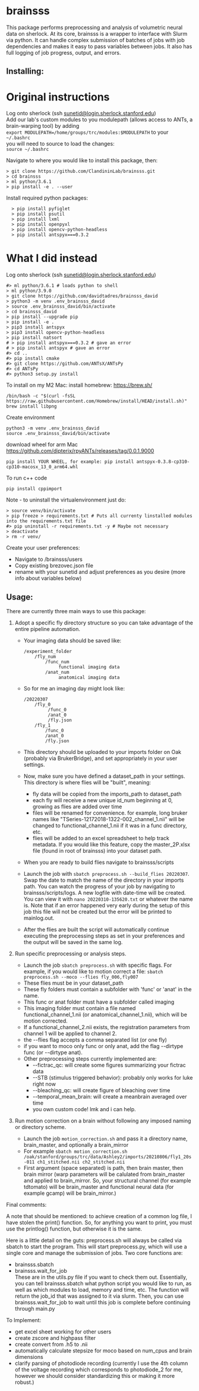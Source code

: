 # brainsss
This package performs preprocessing and analysis of volumetric neural data on sherlock. At its core, brainsss is a wrapper to interface with Slurm via python. It can handle complex submission of batches of jobs with job dependencies and makes it easy to pass variables between jobs. It also has full logging of job progress, output, and errors.

## Installing:

# Original instructions
Log onto sherlock (ssh sunetid@login.sherlock.stanford.edu)  
Add our lab's custom modules to you modulepath (allows access to ANTs, a brain-warping tool) by adding  
```export MODULEPATH=/home/groups/trc/modules:$MODULEPATH``` to your
```~/.bashrc```  
you will need to source to load the changes:  
```source ~/.bashrc```

Navigate to where you would like to install this package, then:  
```shell
> git clone https://github.com/ClandininLab/brainsss.git
> cd brainsss
> ml python/3.6.1
> pip install -e . --user
```

Install required python packages:
```shell
  > pip install pyfiglet
  > pip install psutil
  > pip install lxml
  > pip install openpyxl
  > pip install opencv-python-headless
  > pip install antspyx===0.3.2

```

# What I did instead
Log onto sherlock (ssh sunetid@login.sherlock.stanford.edu)  

```shell
#> ml python/3.6.1 # loads python to shell
> ml python/3.9.0
> git clone https://github.com/davidtadres/brainsss_david
> python3 -m venv .env_brainsss_david
> source .env_brainsss_david/bin/activate
> cd brainsss_david
> pip install --upgrade pip
> pip install -e .
> pip3 install antspyx 
> pip3 install opencv-python-headless
> pip install natsort
# > pip install antspyx===0.3.2 # gave an error
# > pip install antspyx # gave an error
#> cd ..
#> pip install cmake
#> git clone https://github.com/ANTsX/ANTsPy
#> cd ANTsPy
#> python3 setup.py install
```

To install on my M2 Mac:
install homebrew: https://brew.sh/
```shell
/bin/bash -c "$(curl -fsSL https://raw.githubusercontent.com/Homebrew/install/HEAD/install.sh)"
brew install libpng
```

Create environment
```shell
python3 -m venv .env_brainsss_david
source .env_brainsss_david/bin/activate
```

download wheel for arm Mac https://github.com/dipterix/rpyANTs/releases/tag/0.0.1.9000
```shell
pip install YOUR WHEEL, for example: pip install antspyx-0.3.8-cp310-cp310-macosx_13_0_arm64.whl
````

To run c++ code
```shell
pip install cppimport
```

Note - to uninstall the virtualenvironment just do:
```shell
> source venv/bin/activate
> pip freeze > requirements.txt # Puts all currenty linstalled modules into the requirements.txt file
#> pip uninstall -r requirements.txt -y # Maybe not necessary
> deactivate
> rm -r venv/

```

Create your user preferences:  
- Navigate to /brainsss/users
- Copy existing brezovec.json file
- rename with your sunetid and adjust preferences as you desire (more info about variables below)

## Usage:

There are currently three main ways to use this package:
1) Adopt a specific fly directory structure so you can take advantage of the entire pipeline automation.
      - Your imaging data should be saved like:

          ```
          /experiment_folder
              /fly_num
                  /func_num
                       functional imaging data
                  /anat_num
                       anatomical imaging data
          ```

      - So for me an imaging day might look like:
    
          ```
          /20220307
              /fly_0
                   /func_0
                   /anat_0
                   /fly.json 
              /fly_1
                  /func_0
                  /anat_0
                  /fly.json 
          ```

      - This directory should be uploaded to your imports folder on Oak (probably via BrukerBridge), and set 
        appropriately in your user settings.
      - Now, make sure you have defined a dataset_path in your settings. This directory is where flies will be "built", meaning:
        -   fly data will be copied from the imports_path to dataset_path
        -   each fly will receive a new unique id_num beginning at 0, growing as flies are added over time
        -   files will be renamed for convenience. for example, long bruker names like "TSeries-12172018-1322-002_channel_1.nii" 
            will be changed to functional_channel_1.nii if it was in a func directory, etc.
        -   flies will be added to an excel spreadsheet to help track metadata. If you would like this feature, copy the 
            master_2P.xlsx file (found in root of brainsss) into your dataset path.
      - When you are ready to build flies navigate to brainsss/scripts
      - Launch the job with ```sbatch preprocess.sh --build_flies 20220307```. Swap the date to match the name of the 
        directory in your imports path. You can watch the progress of your job by navigating to brainsss/scripts/logs. 
        A new logfile with date-time will be created. You can view it with ```nano 20220310-135620.txt``` or whatever 
        the name is. Note that if an error happened very early during the setup of this job this file will not be created 
        but the error will be printed to mainlog.out.
      - After the flies are built the script will automatically continue executing the preprocessing steps as set in 
        your preferences and the output will be saved in the same log.

2) Run specific preprocessing or analysis steps.
      - Launch the job ```sbatch preprocess.sh``` with specific flags. For example, if you would like to motion correct 
        a file: ```sbatch preprocess.sh --moco --flies fly_006,fly007```
      - These flies must be in your dataset_path
      - These fly folders must contain a subfolder with 'func' or 'anat' in the name.
      - This func or anat folder must have a subfolder called imaging
      - This imaging folder must contain a file named functional_channel_1.nii (or anatomical_channel_1.nii), 
        which will be motion corrected.
      - If a functional_channel_2.nii exists, the registration parameters from channel 1 will be applied to channel 2.
      - the --flies flag accepts a comma separated list (or one fly)
      - if you want to moco only func or only anat, add the flag --dirtype func (or --dirtype anat).
      - Other preprocessing steps currently implemented are:
        -  --fictrac_qc: will create some figures summarizing your fictrac data 
        -  --STB (stimulus triggered behavior): probably only works for luke right now 
        -  --bleaching_qc: will create figure of bleaching over time
        -  --temporal_mean_brain: will create a meanbrain averaged over time
        -  you own custom code! lmk and i can help.

3) Run motion correction on a brain without following any imposed naming or directory scheme.
      - Launch the job `motion_correction.sh` and pass it a directory name, brain_master, and optionally a brain_mirror
      - For example ```sbatch motion_correction.sh /oak/stanford/groups/trc/data/Ashley2/imports/20210806/fly1_20s-011 ch1_stitched.nii ch2_stitched.nii```
      - First argument (space separated) is path, then brain master, then brain mirror (warp parameters will be 
        calulated from brain_master and applied to brain_mirror. So, your structural channel (for example tdtomato) 
        will be brain_master and functional neural data (for example gcamp) will be brain_mirror.)

Final comments:

A note that should be mentioned: to achieve creation of a common log file, I have stolen the print() function. So, 
for anything you want to print, you must use the printlog() function, but otherwise it is the same.

Here is a little detail on the guts:
preprocess.sh will always be called via sbatch to start the program. This will start preprocess.py, which will use 
a single core and manage the submission of jobs. Two core functions are:
- brainsss.sbatch
- brainsss.wait_for_job   
These are in the utils.py file if you want to check them out.
Essentially, you can tell brainsss.sbatch what python script you would like to run, as well as which modules to 
load, memory and time, etc.
The function will return the job_id that was assigned to it via slurm. Then, you can use brainsss.wait_for_job to 
wait until this job is complete before continuing through main.py

To Implement:
- get excel sheet working for other users
- create zscore and highpass filter
- create convert from .h5 to .nii
- automatically calculate stepsize for moco based on num_cpus and brain dimensions
- clarify parsing of photodiode recording (currently I use the 4th column of the voltage recording which corresponds 
to photodiode_2 for me, however we should consider standardizing this or making it more robust.)
